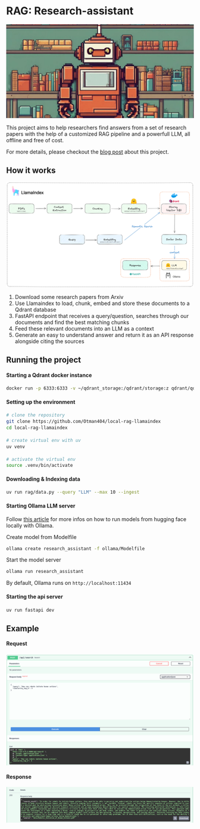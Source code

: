 # RAG: Research-assistant

![Header](images/readme_header.png)

This project aims to help researchers find answers from a set of research papers with the help of a customized RAG pipeline and a powerfull LLM, all offline and free of cost.

For more details, please checkout the [blog post](https://otmaneboughaba.com/posts/local-rag-api) about this project.

## How it works

![Project Architecture](images/local-rag-architecture.png)

1. Download some research papers from Arxiv
2. Use Llamaindex to load, chunk, embed and store these documents to a Qdrant database
3. FastAPI endpoint that receives a query/question, searches through our documents and find the best matching chunks
4. Feed these relevant documents into an LLM as a context
5. Generate an easy to understand answer and return it as an API response alongside citing the sources

## Running the project

#### Starting a Qdrant docker instance

```bash
docker run -p 6333:6333 -v ~/qdrant_storage:/qdrant/storage:z qdrant/qdrant
```

#### Setting up the environment

```bash
# clone the repository
git clone https://github.com/Otman404/local-rag-llamaindex
cd local-rag-llamaindex

# create virtual env with uv
uv venv

# activate the virtual env
source .venv/bin/activate
```

#### Downloading & Indexing data

```bash
uv run rag/data.py --query "LLM" --max 10 --ingest
```

#### Starting Ollama LLM server

Follow [this article](https://otmaneboughaba.com/posts/local-llm-ollama-huggingface/) for more infos on how to run models from hugging face locally with Ollama.

Create model from Modelfile

```bash
ollama create research_assistant -f ollama/Modelfile 
```

Start the model server

```bash
ollama run research_assistant
```

By default, Ollama runs on ```http://localhost:11434```

#### Starting the api server

```bash
uv run fastapi dev
```


## Example

#### Request

![Post Request](images/post_request.png)

#### Response
![Response](images/response.png)
